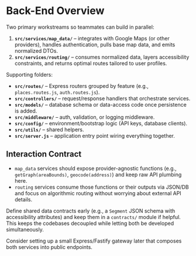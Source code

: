# Back-End Overview

Two primary workstreams so teammates can build in parallel:

1. **`src/services/map_data/`** – integrates with Google Maps (or other providers), handles authentication, pulls base map data, and emits normalized DTOs.
2. **`src/services/routing/`** – consumes normalized data, layers accessibility constraints, and returns optimal routes tailored to user profiles.

Supporting folders:

- **`src/routes/`** – Express routers grouped by feature (e.g., `places.routes.js`, `auth.routes.js`).
- **`src/controllers/`** – request/response handlers that orchestrate services.
- **`src/models/`** – database schema or data-access code once persistence is added.
- **`src/middleware/`** – auth, validation, or logging middleware.
- **`src/config/`** – environment/bootstrap logic (API keys, database clients).
- **`src/utils/`** – shared helpers.
- **`src/server.js`** – application entry point wiring everything together.

## Interaction Contract

- `map_data` services should expose provider-agnostic functions (e.g., `getGraph(areaBounds)`, `geocode(address)`) and keep raw API plumbing here.
- `routing` services consume those functions or their outputs via JSON/DB and focus on algorithmic routing without worrying about external API details.

Define shared data contracts early (e.g., a `Segment` JSON schema with accessibility attributes) and keep them in a `contracts/` module if helpful. This keeps the codebases decoupled while letting both be developed simultaneously. 

Consider setting up a small Express/Fastify gateway later that composes both services into public endpoints.
